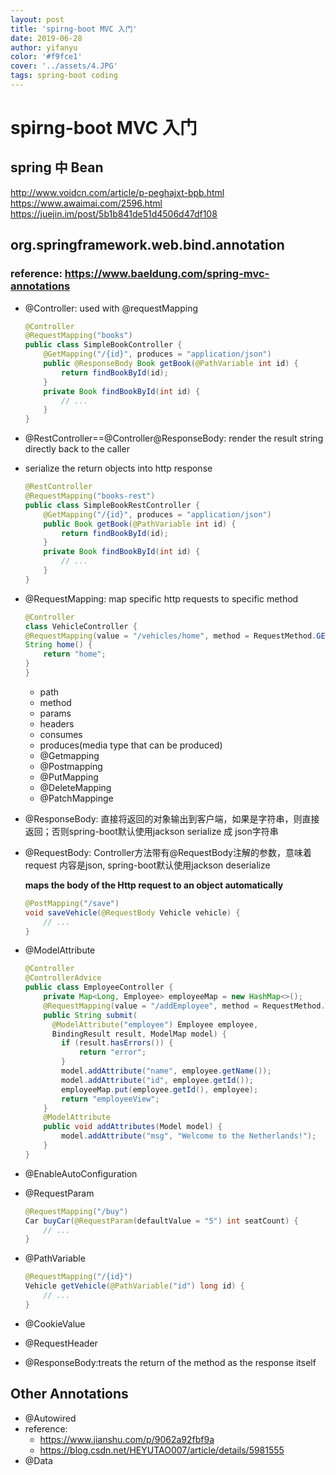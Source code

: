 ```yaml
---
layout: post
title: 'spirng-boot MVC 入门'
date: 2019-06-28
author: yifanyu
color: '#f9fce1'
cover: '../assets/4.JPG'
tags: spring-boot coding
---
```

# spirng-boot MVC 入门
## spring 中 Bean

http://www.voidcn.com/article/p-peghajxt-bpb.html
https://www.awaimai.com/2596.html
https://juejin.im/post/5b1b841de51d4506d47df108

## org.springframework.web.bind.annotation

### reference: https://www.baeldung.com/spring-mvc-annotations
- @Controller: used with @requestMapping

  ```java
  @Controller
  @RequestMapping("books")
  public class SimpleBookController {
      @GetMapping("/{id}", produces = "application/json")
      public @ResponseBody Book getBook(@PathVariable int id) {
          return findBookById(id);
      }
      private Book findBookById(int id) {
          // ...
      }
  }
  ```
- @RestController==@Controller@ResponseBody: render the result string directly back to the caller
- serialize the return objects into http response

  ```java
  @RestController
  @RequestMapping("books-rest")
  public class SimpleBookRestController {    
      @GetMapping("/{id}", produces = "application/json")
      public Book getBook(@PathVariable int id) {
          return findBookById(id);
      }
      private Book findBookById(int id) {
          // ...
      }
  }
  ```

- @RequestMapping: map specific http requests to specific method
  ```java
  @Controller
  class VehicleController {
  @RequestMapping(value = "/vehicles/home", method = RequestMethod.GET)
  String home() {
      return "home";
  }
  }
  ```
    - path
    - method
    - params
    - headers
    - consumes
    - produces(media type that can be produced)
	- @Getmapping
	- @Postmapping
	- @PutMapping
	- @DeleteMapping
	- @PatchMappinge
- @ResponseBody: 直接将返回的对象输出到客户端，如果是字符串，则直接返回；否则spring-boot默认使用jackson serialize 成 json字符串
- @RequestBody: Controller方法带有@RequestBody注解的参数，意味着request 内容是json, spring-boot默认使用jackson deserialize

    __maps the body of the Http request to an object automatically__
    ```java
    @PostMapping("/save")
    void saveVehicle(@RequestBody Vehicle vehicle) {
        // ...
    }
    ```




- @ModelAttribute
  ```java
  @Controller
  @ControllerAdvice
  public class EmployeeController {
      private Map<Long, Employee> employeeMap = new HashMap<>();
      @RequestMapping(value = "/addEmployee", method = RequestMethod.POST)
      public String submit(
        @ModelAttribute("employee") Employee employee,
        BindingResult result, ModelMap model) {
          if (result.hasErrors()) {
              return "error";
          }
          model.addAttribute("name", employee.getName());
          model.addAttribute("id", employee.getId());
          employeeMap.put(employee.getId(), employee);
          return "employeeView";
      }
      @ModelAttribute
      public void addAttributes(Model model) {
          model.addAttribute("msg", "Welcome to the Netherlands!");
      }
  }
  ```
- @EnableAutoConfiguration
- @RequestParam
  ```java
  @RequestMapping("/buy")
  Car buyCar(@RequestParam(defaultValue = "5") int seatCount) {
      // ...
  }
  ```
- @PathVariable
  ```java
  @RequestMapping("/{id}")
  Vehicle getVehicle(@PathVariable("id") long id) {
      // ...
  }
  ```
- @CookieValue
- @RequestHeader
- @ResponseBody:treats the return of the method as the response itself

## Other Annotations
- @Autowired
- reference:
    - https://www.jianshu.com/p/9062a92fbf9a
    - https://blog.csdn.net/HEYUTAO007/article/details/5981555
- @Data 

